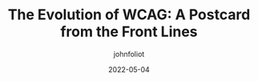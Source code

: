 ---
author: johnfoliot
date: 2022-05-04
permalink: false
publisher: amnetsys
tags:
  - accessibility
  - wcag
  - standards
  - history
target_url: https://accessibility.amnet.com/the-evolution-of-wcag-2/
title: "The Evolution of WCAG: A Postcard from the Front Lines"
---